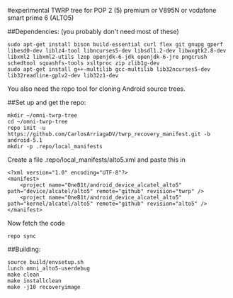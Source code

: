 #experimental TWRP tree for POP 2 (5) premium or V895N or vodafone smart prime 6 (ALTO5)

##Dependencies:
(you probably don't need most of these)
````
sudo apt-get install bison build-essential curl flex git gnupg gperf libesd0-dev liblz4-tool libncurses5-dev libsdl1.2-dev libwxgtk2.8-dev libxml2 libxml2-utils lzop openjdk-6-jdk openjdk-6-jre pngcrush schedtool squashfs-tools xsltproc zip zlib1g-dev
sudo apt-get install g++-multilib gcc-multilib lib32ncurses5-dev lib32readline-gplv2-dev lib32z1-dev
````
You also need the repo tool for cloning Android source trees.

##Set up and get the repo:
````
mkdir ~/omni-twrp-tree
cd ~/omni-twrp-tree
repo init -u https://github.com/CarlosArriagaDV/twrp_recovery_manifest.git -b android-5.1
mkdir -p .repo/local_manifests
````

Create a file .repo/local_manifests/alto5.xml and paste this in
````
<?xml version="1.0" encoding="UTF-8"?>
<manifest>
    <project name="OneB1t/android_device_alcatel_alto5" path="device/alcatel/alto5" remote="github" revision="twrp" />
    <project name="OneB1t/android_device_alcatel_alto5" path="kernel/alcatel/alto5" remote="github" revision="alto5" />
</manifest>
````

Now fetch the code
````
repo sync
````

##Building:
````
source build/envsetup.sh
lunch omni_alto5-userdebug
make clean
make installclean
make -j10 recoveryimage
````
